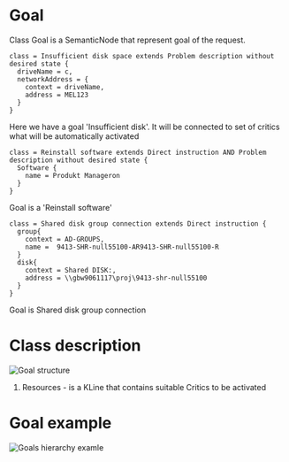 # Goal
Class Goal is a SemanticNode that represent goal of the request. 

```
class = Insufficient disk space extends Problem description without desired state {
  driveName = c,
  networkAddress = {
    context = driveName,
    address = MEL123
  }
}
```

Here we have a goal 'Insufficient disk'. It will be connected to set of critics what will be automatically activated

```
class = Reinstall software extends Direct instruction AND Problem description without desired state {
  Software {
    name = Produkt Manageron
  }
}
```

Goal is a 'Reinstall software'

```
class = Shared disk group connection extends Direct instruction {
  group{
    context = AD-GROUPS,
    name =  9413-SHR-null55100-AR9413-SHR-null55100-R
  }
  disk{
    context = Shared DISK:,
    address = \\gbw9061117\proj\9413-shr-null55100
  }
}
```

Goal is Shared disk group connection

# Class description

![Goal structure](https://github.com/menta/menta-0.3/raw/master/doc/informal/uml/images/GoalTraining.png)

1.  Resources - is a KLine that contains suitable Critics to be activated

# Goal example
![Goals hierarchy examle](https://github.com/menta/menta-0.3/raw/master/doc/informal/uml/images/GoalClass.png)